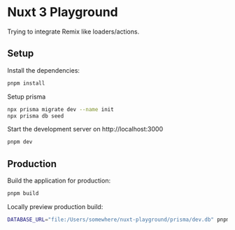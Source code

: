 # Nuxt 3 Playground

Trying to integrate Remix like loaders/actions.

## Setup

Install the dependencies:

```bash
pnpm install
```

Setup prisma

```bash
npx prisma migrate dev --name init
npx prisma db seed
```

Start the development server on http://localhost:3000

```bash
pnpm dev
```

## Production

Build the application for production:

```bash
pnpm build
```

Locally preview production build:

```bash
DATABASE_URL="file:/Users/somewhere/nuxt-playground/prisma/dev.db" pnpm preview
```

